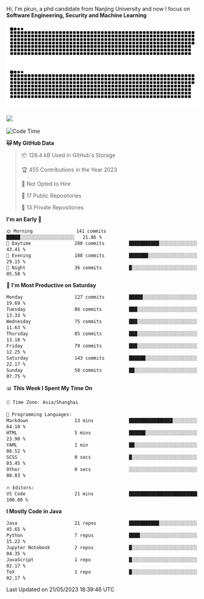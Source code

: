 Hi, I'm pkun, a phd candidate from Nanjing University and now I focus on **Software Engineering, Security and Machine Learning**

![GitHub Snake Light](https://github.com/pppppkun/pppppkun/blob/output/github-snake.svg#gh-light-mode-only)
![GitHub Snake dark](https://github.com/pppppkun/pppppkun/blob/output/github-snake-dark.svg#gh-dark-mode-only)

![](https://komarev.com/ghpvc/?username=pppppkun)
<!--START_SECTION:waka-->
![Code Time](http://img.shields.io/badge/Code%20Time-1%2C746%20hrs%2047%20mins-blue)

**🐱 My GitHub Data** 

> 📦 126.4 kB Used in GitHub's Storage 
 > 
> 🏆 455 Contributions in the Year 2023
 > 
> 🚫 Not Opted to Hire
 > 
> 📜 17 Public Repositories 
 > 
> 🔑 13 Private Repositories 
 > 
**I'm an Early 🐤** 

```text
🌞 Morning                141 commits         █████░░░░░░░░░░░░░░░░░░░░   21.86 % 
🌆 Daytime                280 commits         ███████████░░░░░░░░░░░░░░   43.41 % 
🌃 Evening                188 commits         ███████░░░░░░░░░░░░░░░░░░   29.15 % 
🌙 Night                  36 commits          █░░░░░░░░░░░░░░░░░░░░░░░░   05.58 % 
```
📅 **I'm Most Productive on Saturday** 

```text
Monday                   127 commits         █████░░░░░░░░░░░░░░░░░░░░   19.69 % 
Tuesday                  86 commits          ███░░░░░░░░░░░░░░░░░░░░░░   13.33 % 
Wednesday                75 commits          ███░░░░░░░░░░░░░░░░░░░░░░   11.63 % 
Thursday                 85 commits          ███░░░░░░░░░░░░░░░░░░░░░░   13.18 % 
Friday                   79 commits          ███░░░░░░░░░░░░░░░░░░░░░░   12.25 % 
Saturday                 143 commits         ██████░░░░░░░░░░░░░░░░░░░   22.17 % 
Sunday                   50 commits          ██░░░░░░░░░░░░░░░░░░░░░░░   07.75 % 
```


📊 **This Week I Spent My Time On** 

```text
🕑︎ Time Zone: Asia/Shanghai

💬 Programming Languages: 
Markdown                 13 mins             ████████████████░░░░░░░░░   64.10 % 
HTML                     5 mins              ██████░░░░░░░░░░░░░░░░░░░   23.90 % 
YAML                     1 min               ██░░░░░░░░░░░░░░░░░░░░░░░   08.52 % 
SCSS                     0 secs              █░░░░░░░░░░░░░░░░░░░░░░░░   03.45 % 
Other                    0 secs              ░░░░░░░░░░░░░░░░░░░░░░░░░   00.03 % 

🔥 Editors: 
VS Code                  21 mins             █████████████████████████   100.00 % 
```

**I Mostly Code in Java** 

```text
Java                     21 repos            ███████████░░░░░░░░░░░░░░   45.65 % 
Python                   7 repos             ████░░░░░░░░░░░░░░░░░░░░░   15.22 % 
Jupyter Notebook         2 repos             █░░░░░░░░░░░░░░░░░░░░░░░░   04.35 % 
JavaScript               1 repo              █░░░░░░░░░░░░░░░░░░░░░░░░   02.17 % 
TeX                      1 repo              █░░░░░░░░░░░░░░░░░░░░░░░░   02.17 % 
```




 Last Updated on 21/05/2023 18:39:46 UTC
<!--END_SECTION:waka-->
